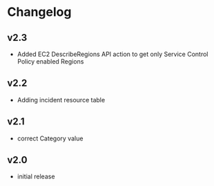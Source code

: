 # Changelog

## v2.3

- Added EC2 DescribeRegions API action to get only Service Control Policy enabled Regions

## v2.2

- Adding incident resource table

## v2.1

- correct Category value

## v2.0

- initial release
